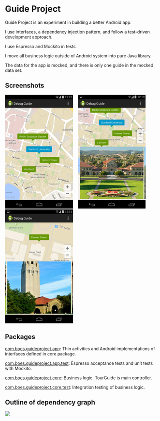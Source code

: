 # Guide Project

Guide Project is an experiment in building a better Android app.

I use interfaces, a dependency injection pattern, and follow a test-driven development approach.

I use Espresso and Mockito in tests.

I move all business logic outside of Android system into pure Java library.

The data for the app is mocked, and there is only one guide in the mocked data set.

## Screenshots

<img src="https://raw.githubusercontent.com/boes-matt/guideproject/master/app/screenshots/map.png" height="375" />
&nbsp;&nbsp;
<img src="https://raw.githubusercontent.com/boes-matt/guideproject/master/app/screenshots/stanford.png" height="375" />
&nbsp;&nbsp;
<img src="https://raw.githubusercontent.com/boes-matt/guideproject/master/app/screenshots/hoover.png" height="375" />

## Packages

[com.boes.guideproject.app](https://github.com/boes-matt/guideproject/tree/master/app/src/main/java/com/boes/guideproject/app):
Thin activities and Android implementations of interfaces defined in core package.

[com.boes.guideproject.app.test](https://github.com/boes-matt/guideproject/tree/master/app/src/androidTest/java/com/boes/guideproject/app/test):
Espresso acceptance tests and unit tests with Mockito.

[com.boes.guideproject.core](https://github.com/boes-matt/guideproject/tree/master/core/src/main/java/com/boes/guideproject/core):
Business logic.  TourGuide is main controller.

[com.boes.guideproject.core.test](https://github.com/boes-matt/guideproject/tree/master/core/src/test/java/com/boes/guideproject/core/test):
Integration testing of business logic.

## Outline of dependency graph

<img src="https://raw.githubusercontent.com/boes-matt/guideproject/master/app/screenshots/graph.png" />